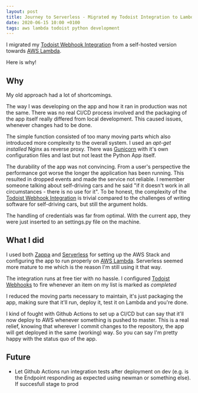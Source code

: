```yaml
---
layout: post
title: Journey to Serverless - Migrated my Todoist Integration to Lambda
date: 2020-06-15 10:00 +0100
tags: aws lambda todoist python development
---
```

I migrated my [Todoist Webhook Integration](https://github.com/BenMatheja/todoist-serverless-lambda) from a self-hosted version towards [AWS Lambda](https://aws.amazon.com/lambda/).

Here is why!

<!--more-->
## Why
My old approach had a lot of shortcomings.

The way I was developing on the app and how it ran in production was not the same.
There was no real CI/CD process involved and the packaging of the app itself really differed from local development. This caused issues, whenever changes had to be done.

The simple function consisted of too many moving parts which also introduced more complexity to the overall system.
I used an *apt-get installed* Nginx as reverse proxy. There was [Gunicorn](https://github.com/benoitc/gunicorn) with it's own configuration files and last but not least the Python App itself.

The durability of the app was not convincing. From a user's perspective the performance got worse the longer the application has been running. This resulted in dropped events and made the service not reliable.
I remember someone talking about self-driving cars and he said "if it doesn't work in all circumstances - there is no use for it". To be honest, the complexity of the [Todoist Webhook Integration](https://github.com/BenMatheja/todoist-serverless-lambda) is trivial compared to the challenges of writing software for self-driving cars, but still the argument holds.

The handling of credentials was far from optimal. With the current app, they were just inserted to an settings.py file on the machine.


## What I did

I used both [Zappa](https://github.com/Miserlou/Zappa) and [Serverless](https://www.serverless.com/) for setting up the AWS Stack and configuring the app to run properly on [AWS Lambda](https://aws.amazon.com/lambda/). Serverless seemed more mature to me which is the reason I'm still using it that way.

The integration runs at free tier with no hassle. I configured [Todoist Webhooks](https://developer.todoist.com/sync/v8/#webhooks) to fire whenever an item on my list is marked as *completed* 

I reduced the moving parts necessary to maintain, it's just packaging the app, making sure that it'll run, deploy it, test it on Lambda and you're done.

I kind of fought with Github Actions to set up a CI/CD but can say that it'll now deploy to AWS whenever something is pushed to master. This is a real relief, knowing that wherever I commit changes to the repository, the app will get deployed in the same (working) way.
So you can say I'm pretty happy with the status quo of the app.

## Future
* Let Github Actions run integration tests after deployment on dev (e.g. is the Endpoint responding as expected using newman or something else). If succesfull stage to prod




